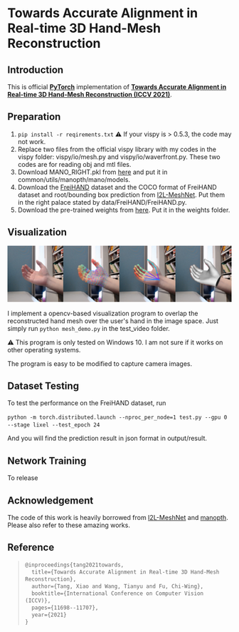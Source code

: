 # Towards Accurate Alignment in Real-time 3D Hand-Mesh Reconstruction



## Introduction

This is official **[PyTorch](https://pytorch.org/)** implementation of **[Towards Accurate Alignment in Real-time 3D Hand-Mesh Reconstruction (ICCV 2021)](https://wbstx.github.io/handar/)**. 

## Preparation

1. `pip install -r reqirements.txt` ⚠️ If your vispy is > 0.5.3, the code may not work.
2. Replace two files from the official vispy library with my codes in the vispy folder: vispy/io/mesh.py and vispy/io/waverfront.py. These two codes are for reading obj and mtl files.
3. Download MANO_RIGHT.pkl from [here](https://mano.is.tue.mpg.de/) and put it in common/utils/manopth/mano/models.
4. Download the [FreiHAND](https://lmb.informatik.uni-freiburg.de/projects/freihand/) dataset and the COCO format of FreiHAND dataset and root/bounding box prediction from [I2L-MeshNet](https://github.com/mks0601/I2L-MeshNet_RELEASE). Put them in the right palace stated by data/FreiHAND/FreiHAND.py.
5. Download the pre-trained weights from [here](https://drive.google.com/file/d/1cipSmx_iIKvdeA5yLscp1o37W40Q4ZaU/view?usp=sharing). Put it in the weights folder.

## Visualization

![visualization](https://github.com/wbstx/handAR/blob/main/figures/visualization.png?raw=true)

I implement a opencv-based visualization program to overlap the reconstructed hand mesh over the user's hand in the image space. Just simply run `python mesh_demo.py` in the test_video folder.

⚠️ This program is only tested on Windows 10. I am not sure if it works on other operating systems.

The program is easy to be modified to capture camera images.

## Dataset Testing

To test the performance on the FreiHAND dataset, run

`python -m torch.distributed.launch --nproc_per_node=1 test.py --gpu 0 --stage lixel --test_epoch 24`

And you will find the prediction result in json format in output/result.

## Network Training

To release

## Acknowledgement

The code of this work is heavily borrowed from [I2L-MeshNet](https://github.com/mks0601/I2L-MeshNet_RELEASE) and [manopth](https://github.com/hassony2/manopth). Please also refer to these amazing works.

## Reference

> ```
> @inproceedings{tang2021towards,
>   title={Towards Accurate Alignment in Real-time 3D Hand-Mesh Reconstruction},
>   author={Tang, Xiao and Wang, Tianyu and Fu, Chi-Wing},
>   booktitle={International Conference on Computer Vision (ICCV)},
>   pages={11698--11707},
>   year={2021}
> }
> ```

